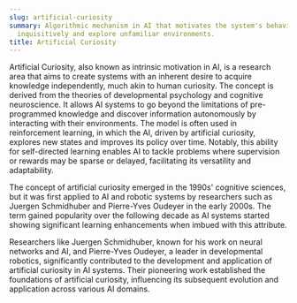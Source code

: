 ```yaml
---
slug: artificial-curiosity
summary: Algorithmic mechanism in AI that motivates the system's behavior to learn
  inquisitively and explore unfamiliar environments.
title: Artificial Curiosity
---
```


Artificial Curiosity, also known as intrinsic motivation in AI, is a research area that aims to create systems with an inherent desire to acquire knowledge independently, much akin to human curiosity. The concept is derived from the theories of developmental psychology and cognitive neuroscience. It allows AI systems to go beyond the limitations of pre-programmed knowledge and discover information autonomously by interacting with their environments. The model is often used in reinforcement learning, in which the AI, driven by artificial curiosity, explores new states and improves its policy over time. Notably, this ability for self-directed learning enables AI to tackle problems where supervision or rewards may be sparse or delayed, facilitating its versatility and adaptability.

The concept of artificial curiosity emerged in the 1990s' cognitive sciences, but it was first applied to AI and robotic systems by researchers such as Juergen Schmidhuber and Pierre-Yves Oudeyer in the early 2000s. The term gained popularity over the following decade as AI systems started showing significant learning enhancements when imbued with this attribute.

Researchers like Juergen Schmidhuber, known for his work on neural networks and AI, and Pierre-Yves Oudeyer, a leader in developmental robotics, significantly contributed to the development and application of artificial curiosity in AI systems. Their pioneering work established the foundations of artificial curiosity, influencing its subsequent evolution and application across various AI domains.